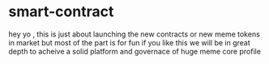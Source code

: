 # smart-contract
hey yo ,
this is just about launching the new contracts or new meme tokens in market but most of the part is for fun if you like this we will be in great depth to acheive a solid platform and governace of huge meme core profile 
